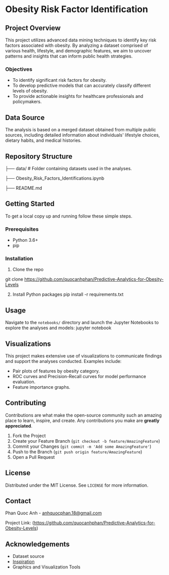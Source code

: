 # Obesity Risk Factor Identification

## Project Overview
This project utilizes advanced data mining techniques to identify key risk factors associated with obesity. By analyzing a dataset comprised of various health, lifestyle, and demographic features, we aim to uncover patterns and insights that can inform public health strategies.

### Objectives
- To identify significant risk factors for obesity.
- To develop predictive models that can accurately classify different levels of obesity.
- To provide actionable insights for healthcare professionals and policymakers.

## Data Source
The analysis is based on a merged dataset obtained from multiple public sources, including detailed information about individuals' lifestyle choices, dietary habits, and medical histories.

## Repository Structure

├── data/ # Folder containing datasets used in the analyses.

├── Obesity_Risk_Factors_Identifications.ipynb

├── README.md



## Getting Started
To get a local copy up and running follow these simple steps.

### Prerequisites
- Python 3.6+
- pip

### Installation
1. Clone the repo

git clone https://github.com/quocanhphan/Predictive-Analytics-for-Obesity-Levels


2. Install Python packages
pip install -r requirements.txt



## Usage
Navigate to the `notebooks/` directory and launch the Jupyter Notebooks to explore the analyses and models:
jupyter notebook


## Visualizations
This project makes extensive use of visualizations to communicate findings and support the analyses conducted. Examples include:
- Pair plots of features by obesity category.
- ROC curves and Precision-Recall curves for model performance evaluation.
- Feature importance graphs.

## Contributing
Contributions are what make the open-source community such an amazing place to learn, inspire, and create. Any contributions you make are **greatly appreciated**.

1. Fork the Project
2. Create your Feature Branch (`git checkout -b feature/AmazingFeature`)
3. Commit your Changes (`git commit -m 'Add some AmazingFeature'`)
4. Push to the Branch (`git push origin feature/AmazingFeature`)
5. Open a Pull Request

## License
Distributed under the MIT License. See `LICENSE` for more information.

## Contact

Phan Quoc Anh -  anhquocphan.18@gmail.com

Project Link: (https://github.com/quocanhphan/Predictive-Analytics-for-Obesity-Levels)

## Acknowledgements

- Dataset source
- [Inspiration](https://www.researchgate.net/publication/365408463_Obesity_prediction_using_machine_learning_techniques)
- Graphics and Visualization Tools